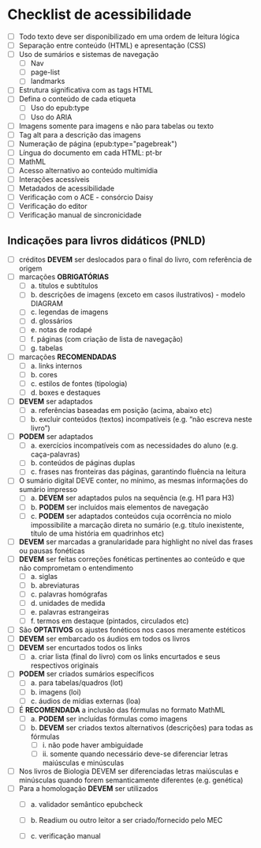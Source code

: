# Checklist de acessibilidade 

- [ ] Todo texto deve ser disponibilizado em uma ordem de leitura lógica
- [ ] Separação entre conteúdo (HTML) e apresentação (CSS)
- [ ] Uso de sumários e sistemas de navegação
	- [ ] Nav
	- [ ] page-list
	- [ ] landmarks
- [ ] Estrutura significativa com as tags HTML
- [ ]  Defina o conteúdo de cada etiqueta
	- [ ] Uso do epub:type
	- [ ] Uso do ARIA
- [ ] Imagens somente para imagens e não para tabelas ou texto
- [ ]  Tag alt para a descrição das imagens
- [ ] Numeração de página (epub:type="pagebreak")
- [ ] Língua do documento em cada HTML: pt-br
- [ ] MathML
- [ ] Acesso alternativo ao conteúdo multimídia
- [ ] Interações acessíveis
- [ ] Metadados de acessibilidade
- [ ] Verificação com o ACE - consórcio Daisy
- [ ] Verificação do editor
- [ ] Verificação manual de sincronicidade

## Indicações para livros didáticos (PNLD)

- [ ] créditos **DEVEM** ser deslocados para o final do livro, com referência de origem
- [ ] marcações **OBRIGATÓRIAS**
	- [ ] a. títulos e subtítulos
	- [ ] b. descrições de imagens (exceto em casos ilustrativos) - modelo DIAGRAM
	- [ ] c. legendas de imagens
	- [ ] d. glossários
	- [ ] e. notas de rodapé
	- [ ] f. páginas (com criação de lista de navegação)
	- [ ] g. tabelas
- [ ] marcações **RECOMENDADAS**
	- [ ] a. links internos
	- [ ] b. cores
	- [ ] c. estilos de fontes (tipologia)
	- [ ] d. boxes e destaques

- [ ] **DEVEM** ser adaptados
	- [ ] a. referências baseadas em posição (acima, abaixo etc)
	- [ ] b. excluir conteúdos (textos) incompatíveis (e.g. “não escreva neste livro”)
- [ ] **PODEM** ser adaptados
	- [ ] a. exercícios incompatíveis com as necessidades do aluno (e.g. caça-palavras)
	- [ ] b. conteúdos de páginas duplas
	- [ ] c. frases nas fronteiras das páginas, garantindo fluência na leitura
- [ ] O sumário digital DEVE conter, no mínimo, as mesmas informações do sumário impresso
	- [ ] a. **DEVEM** ser adaptados pulos na sequência (e.g. H1 para H3)
	- [ ] b. **PODEM** ser incluídos mais elementos de navegação
	- [ ] c. **PODEM** ser adaptados conteúdos cuja ocorrência no miolo impossibilite a marcação direta no sumário (e.g. título inexistente, título de uma história em quadrinhos etc)
- [ ] **DEVEM** ser marcadas a granularidade para highlight no nível das frases ou pausas fonéticas
- [ ] **DEVEM** ser feitas correções fonéticas pertinentes ao conteúdo e que não comprometam o entendimento
	- [ ] a. siglas
	- [ ] b. abreviaturas
	- [ ] c. palavras homógrafas
	- [ ] d. unidades de medida
	- [ ] e. palavras estrangeiras
	- [ ] f. termos em destaque (pintados, circulados etc)
- [ ] São **OPTATIVOS** os ajustes fonéticos nos casos meramente estéticos
- [ ] **DEVEM** ser embarcado os áudios em todos os livros
- [ ] **DEVEM** ser encurtados todos os links
	- [ ] a. criar lista (final do livro) com os links encurtados e seus respectivos originais
- [ ] **PODEM** ser criados sumários específicos
	- [ ] a. para tabelas/quadros (lot)
	- [ ] b. imagens (loi)
	- [ ] c. áudios de mídias externas (loa)
- [ ] É **RECOMENDADA** a inclusão das fórmulas no formato MathML
	- [ ] a. **PODEM** ser incluídas fórmulas como imagens
	- [ ] b. **DEVEM** ser criados textos alternativos (descrições) para todas as fórmulas
		- [ ] i. não pode haver ambiguidade
		- [ ] ii. somente quando necessário deve-se diferenciar letras maiúsculas e minúsculas
- [ ] Nos livros de Biologia DEVEM ser diferenciadas letras maiúsculas e minúsculas quando forem semanticamente diferentes (e.g. genética)
- [ ] Para a homologação **DEVEM** ser utilizados
	- [ ] a. validador semântico epubcheck
	- [ ] b. Readium ou outro leitor a ser criado/fornecido pelo MEC
	- [ ] c. verificação manual


